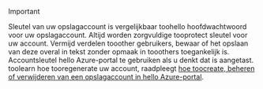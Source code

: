 > [!IMPORTANT]
> Sleutel van uw opslagaccount is vergelijkbaar toohello hoofdwachtwoord voor uw opslagaccount. Altijd worden zorgvuldige tooprotect sleutel voor uw account. Vermijd verdelen tooother gebruikers, bewaar of het opslaan van deze overal in tekst zonder opmaak in tooothers toegankelijk is. Accountsleutel hello Azure-portal te gebruiken als u denkt dat is aangetast. toolearn hoe tooregenerate uw account, raadpleegt [hoe toocreate, beheren of verwijderen van een opslagaccount in hello Azure-portal](../articles/storage/common/storage-create-storage-account.md#manage-your-storage-account).
> 
> 
